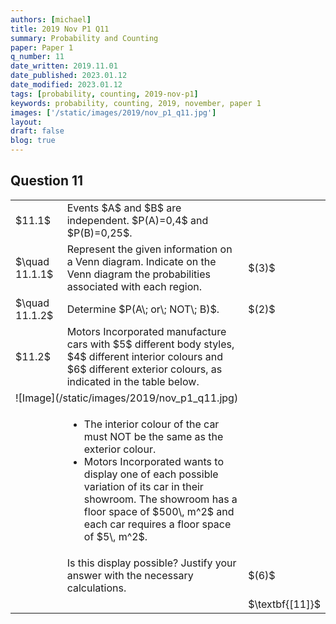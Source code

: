 ```yaml
---
authors: [michael]
title: 2019 Nov P1 Q11
summary: Probability and Counting
paper: Paper 1
q_number: 11
date_written: 2019.11.01
date_published: 2023.01.12
date_modified: 2023.01.12
tags: [probability, counting, 2019-nov-p1]
keywords: probability, counting, 2019, november, paper 1
images: ['/static/images/2019/nov_p1_q11.jpg']
layout:
draft: false
blog: true
---
```


## Question 11

<table className="border-collapse">
  <tbody> 
    <tr>
      <td>$11.1$</td>
      <td>Events $A$ and $B$ are independent. $P(A)=0,4$ and $P(B)=0,25$.</td>
      <td></td>
    </tr> 
    <tr>
      <td>$\quad 11.1.1$</td>
      <td>Represent the given information on a Venn diagram. Indicate on the Venn diagram the probabilities associated with each region.</td>
      <td>$(3)$</td>
    </tr>
    <tr>
      <td>$\quad 11.1.2$</td>
      <td>Determine $P(A\; or\; NOT\; B)$.</td>
      <td>$(2)$</td>
    </tr>
    <tr>
      <td>$11.2$</td>
      <td>Motors Incorporated manufacture cars with $5$ different body styles, $4$ different interior colours and $6$ different exterior colours, as indicated in the table below.</td>
      <td></td>
    </tr>
    <tr>
      <td colSpan="3">![Image](/static/images/2019/nov_p1_q11.jpg)</td>
    </tr>
    <tr>
      <td></td>
      <td><ul><li>The interior colour of the car must NOT be the same as the exterior colour.</li>
        <li>Motors Incorporated wants to display one of each possible variation of its car in their showroom. The showroom has a floor space of $500\, m^2$ and each car requires a floor space of $5\, m^2$.</li></ul></td>
      <td></td>
    </tr>
    <tr>
      <td></td>
      <td>Is this display possible? Justify your answer with the necessary calculations.</td>
      <td>$(6)$</td>
    </tr>
    <tr>
      <td></td>
      <td></td>
      <td>$\textbf{[11]}$</td>
    </tr>
  </tbody>
</table>
